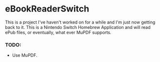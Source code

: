 # eBookReaderSwitch

This is a project I've haven't worked on for a while and I'm just now getting back to it. This is a Nintendo Switch Homebrew Application and will read ePub files, or eventually, what ever MuPDF supports.

### TODO:
* Use MuPDF.
